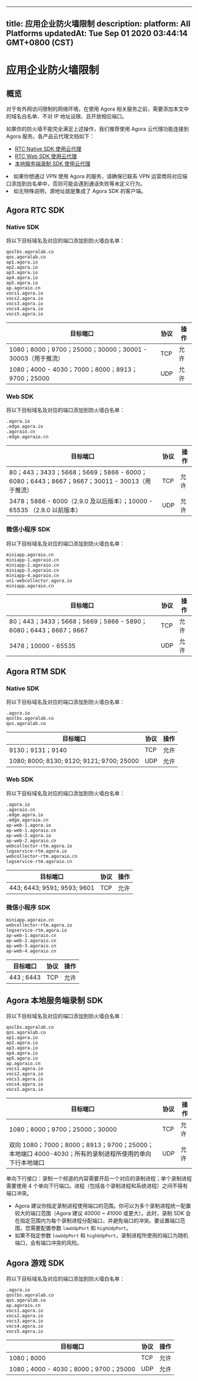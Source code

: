 
---
title: 应用企业防火墙限制
description: 
platform: All Platforms
updatedAt: Tue Sep 01 2020 03:44:14 GMT+0800 (CST)
---
# 应用企业防火墙限制
## 概览

对于有外网访问限制的网络环境，在使用 Agora 相关服务之前，需要添加本文中的域名白名单、不对 IP 地址设限、且开放相应端口。

如果你的防火墙不能完全满足上述操作，我们推荐使用 Agora 云代理功能连接到 Agora 服务。各产品云代理文档如下：

- [RTC Native SDK 使用云代理](../../cn/Agora%20Platform/cloudproxy_native.md)
- [RTC Web SDK 使用云代理](../../cn/Agora%20Platform/cloud_proxy_web.md)
- [本地服务端录制 SDK 使用云代理](../../cn/Agora%20Platform/cloudproxy_recording.md)

<div class="alert note"><li>如果你想通过 VPN 使用 Agora 的服务，请确保已联系 VPN 运营商将对应端口添加到白名单中，否则可能会遇到通话失败等未定义行为。</li><li>如无特殊说明，源地址就是集成了 Agora SDK 的客户端。</li></div>

## Agora RTC SDK

### Native SDK

将以下目标域名及对应的端口添加到防火墙白名单：

```
qoslbs.agoralab.co
qos.agoralab.co
ap1.agora.io
ap2.agora.io
ap3.agora.io
ap4.agora.io
ap5.agora.io
ap.agoraio.cn
vocs1.agora.io
vocs2.agora.io
vocs3.agora.io
vocs4.agora.io
vocs5.agora.io
```

| 目标端口 | 协议 | 操作 |
| ---------- | ------------------------------------------------ | -----------------|
| 1080；8000；9700；25000；30000；30001 - 30003（用于推流） | TCP              |  允许 |
| 1080；4000 - 4030；7000；8000；8913；9700；25000   |  UDP  | 允许 |


### Web SDK

将以下目标域名及对应的端口添加到防火墙白名单：

```
.agora.io
.edge.agora.io
.agoraio.cn
.edge.agoraio.cn
```

| 目标端口 | 协议 | 操作 |
| -------------- | ----------------- | -------------|
|  80；443；3433；5668；5669；5866 - 6000；6080；6443；8667；9667；30011 - 30013（用于推流）| TCP | 允许 |
|  3478；5866 - 6000（2.9.0 及以后版本）；10000 - 65535 （2.9.0 以前版本）| UDP | 允许 |


### 微信小程序 SDK

将以下目标域名及对应的端口添加到防火墙白名单：

```
miniapp.agoraio.cn
miniapp-1.agoraio.cn
miniapp-2.agoraio.cn
miniapp-3.agoraio.cn
miniapp-4.agoraio.cn
uni-webcollector.agora.io
miniapp.agoraio.cn
```

| 目标端口 | 协议 | 操作 |
| ---------------| -------- | ------------ |
| 80；443；3433；5668；5669；5866 - 5890；6080；6443；8667；9667 | TCP | 允许 |
| 3478；10000 - 65535 | UDP | 允许 |

## Agora RTM SDK

### Native SDK

将以下目标域名及对应的端口添加到防火墙白名单：

```
.agora.io
qoslbs.agoralab.co
qos.agoralab.co
```

| 目标端口 | 协议 | 操作 |
| -------------- | ---------- | -------------- |
| 9130；9131；9140 | TCP | 允许 |
| 1080; 8000; 8130;  9120; 9121; 9700; 25000 | UDP | 允许 |

### Web SDK

将以下目标域名及对应的端口添加到防火墙白名单：

```
.agora.io
.agoraio.cn
.edge.agora.io
.edge.agoraio.cn
ap-web-1.agora.io
ap-web-1.agoraio.cn
ap-web-2.agora.io
ap-web-2.agoraio.cn
webcollector-rtm.agora.io
logservice-rtm.agora.io
webcollector-rtm.agoraio.cn
logservice-rtm.agoraio.cn
```

| 目标端口 | 协议 | 操作 |
| --------------- | ------------ | ------------ |
| 443; 6443; 9591; 9593; 9601 | TCP | 允许 |

### 微信小程序 SDK

```
miniapp.agoraio.cn
webcollector-rtm.agora.io
logservice-rtm.agora.io
ap-web-1.agoraio.cn
ap-web-2.agoraio.cn
ap-web-3.agoraio.cn
ap-web-4.agoraio.cn
```

| 目标端口 | 协议 | 操作 |
| --------------- | ------------ | ------------ |
| 443 ; 6443 | TCP | 允许 |

## Agora 本地服务端录制 SDK

将以下目标域名及对应的端口添加到防火墙白名单：

```
qoslbs.agoralab.co
qos.agoralab.co
ap1.agora.io
ap2.agora.io
ap3.agora.io
ap4.agora.io
ap5.agora.io
ap.agoraio.cn
vocs1.agora.io
vocs2.agora.io
vocs3.agora.io
vocs4.agora.io
vocs5.agora.io
```

| 目标端口 | 协议 | 操作 |
| --------------- | -------------- | ----------- |
| 1080；8000；9700；25000；30000 | TCP | 允许 |
| 双向 1080；7000；8000；8913；9700；25000；本地端口 4000-4030；所有的录制进程所使用的单向下行本地端口 | UDP | 允许 |

<div class="alert note">单向下行接口：录制一个频道的内容需要开启一个对应的录制进程；单个录制进程需要使用 4 个单向下行端口。进程（包括各个录制进程和系统进程）之间不得有端口冲突。<ul><li>Agora 建议你指定录制进程使用端口的范围。你可以为多个录制进程统一配置较大的端口范围（Agora 建议 40000 ~ 41000 或更大）。此时，录制 SDK 会在指定范围内为每个录制进程分配端口，并避免端口的冲突。要设置端口范围，您需要配置参数 <code>lowUdpPort</code> 和 <code>highUdpPort</code>。</li><li>如果不指定参数 <code>lowUdpPort</code> 和 <code>highUdpPort</code>，录制进程所使用的端口为随机端口，会有端口冲突的风险。</li></ul></div>


## Agora 游戏 SDK

将以下目标域名及对应的端口添加到防火墙白名单：

```
.agora.io
qoslbs.agoralab.co
qos.agoralab.co
ap.agoraio.cn
vocs1.agora.io
vocs2.agora.io
vocs3.agora.io
vocs4.agora.io
vocs5.agora.io
```

| 目标端口 | 协议 | 操作 |
| -------------- | --------- | ------------ |
| 1080；8000 | TCP | 允许 |
| 1080；4000 - 4030；8000；9700；25000 | UDP | 允许 |
